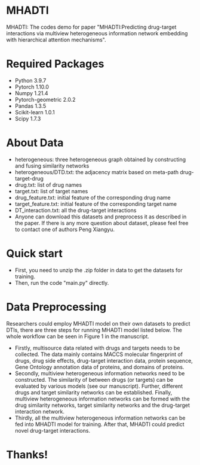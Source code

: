 # MHADTI
MHADTI: The codes demo for paper "MHADTI:Predicting drug-target interactions via multiview heterogeneous information network embedding with hierarchical attention mechanisms".

# Required Packages
* Python 3.9.7
* Pytorch 1.10.0
* Numpy 1.21.4
* Pytorch-geometric 2.0.2
* Pandas 1.3.5
* Scikit-learn 1.0.1
* Scipy 1.7.3

# About Data
* heterogeneous: three heterogeneous graph obtained by constructing and fusing similarity networks
* heterogeneous/DTD.txt: the adjacency matrix based on meta-path drug-target-drug
* drug.txt: list of drug names
* target.txt: list of target names
* drug_feature.txt: initial feature of the corresponding drug name
* target_feature.txt: initial feature of the corresponding target name
* DT_interaction.txt: all the drug-target interactions
* Anyone can download this datasets and preprocess it as described in the paper. If there is any more question about dataset, please feel free to contact one of authors Peng Xiangyu.

# Quick start
* First, you need to unzip the .zip folder in data to get the datasets for training.
* Then, run the code "main.py" directly.

# Data Preprocessing
Researchers could employ MHADTI model on their own datasets to predict DTIs, there are three steps for running MHADTI model listed below. The whole workflow can be seen in Figure 1 in the manuscript.
* Firstly, multisource data related with drugs and targets needs to be collected. The data mainly contains MACCS molecular fingerprint of drugs, drug side effects, drug-target interaction data, protein sequence, Gene Ontology annotation data of proteins, and domains of proteins.
* Secondly, multiview heterogeneous information networks need to be constructed. The similarity of between drugs (or targets) can be evaluated by various models (see our manuscript). Further, different drugs and target similarity networks can be established. Finally, multiview heterogeneous information networks can be formed with the drug similarity networks, target similarity networks and the drug-target interaction network. 
* Thirdly, all the multiview heterogeneous information networks can be fed into MHADTI model for training. After that, MHADTI could predict novel drug-target interactions.

# Thanks!
